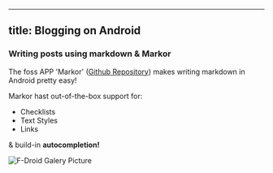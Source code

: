  ---
title: Blogging on Android
---

### Writing posts using markdown & Markor

The foss APP 'Markor' ([Github Repository](https://github.com/gsantner/markor))  makes writing markdown in Android pretty easy!

Markor hast out-of-the-box support for:

- Checklists
- Text Styles
- Links

& build-in **autocompletion!**

![F-Droid Galery Picture](https://raw.githubusercontent.com/gsantner/markor/master/metadata/en-US/phoneScreenshots/99-123.jpg)
